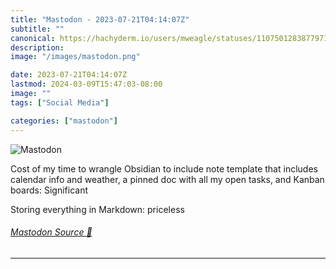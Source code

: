 ```yaml
---
title: "Mastodon - 2023-07-21T04:14:07Z"
subtitle: ""
canonical: https://hachyderm.io/users/mweagle/statuses/110750128387797159
description:
image: "/images/mastodon.png"

date: 2023-07-21T04:14:07Z
lastmod: 2024-03-09T15:47:03-08:00
image: ""
tags: ["Social Media"]

categories: ["mastodon"]
---
```

![Mastodon](/images/mastodon.png)

<p>Cost of my time to wrangle Obsidian to include note template that includes calendar info and weather, a pinned doc with all my open tasks, and Kanban boards: Significant</p><p>Storing everything in Markdown: priceless</p>


###### [Mastodon Source 🐘](https://hachyderm.io/@mweagle/110750128387797159)

___
